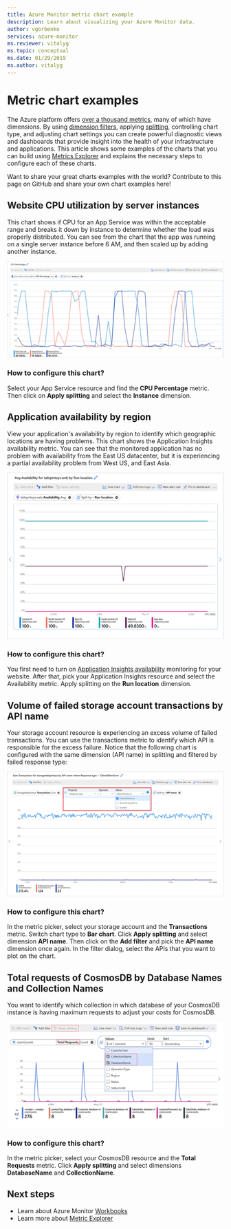 ```yaml
---
title: Azure Monitor metric chart example
description: Learn about visualizing your Azure Monitor data.
author: vgorbenko
services: azure-monitor
ms.reviewer: vitalyg
ms.topic: conceptual
ms.date: 01/29/2019
ms.author: vitalyg
---
```


# Metric chart examples 

The Azure platform offers [over a thousand metrics](./metrics-supported.md), many of which have dimensions. By using [dimension filters](./metrics-charts.md), applying [splitting](./metrics-charts.md), controlling chart type, and adjusting chart settings you can create powerful diagnostic views and dashboards that provide insight into the health of your infrastructure and applications. This article shows some examples of the charts that you can build using [Metrics Explorer](./metrics-charts.md) and explains the necessary steps to configure each of these charts.

Want to share your great charts examples with the world? Contribute to this page on GitHub and share your own chart examples here!

## Website CPU utilization by server instances

This chart shows if CPU for an App Service was within the acceptable range and breaks it down by instance to determine whether the load was properly distributed. You can see from the chart that the app was running on a single server instance before 6 AM, and then scaled up by adding another instance.

![Line chart of average cpu percentage by server instance](./media/metrics-charts/cpu-by-instance.png)

### How to configure this chart?

Select your App Service resource and find the **CPU Percentage** metric. Then click on **Apply splitting** and select the **Instance** dimension.

## Application availability by region

View your application's availability by region to identify which geographic locations are having problems. This chart shows the Application Insights availability metric. You can see that the monitored application has no problem with availability from the East US datacenter, but it is experiencing a partial availability problem from West US, and East Asia.

![Chart of average availability by locations](./media/metrics-charts/availability-by-location.png)

### How to configure this chart?

You first need to turn on [Application Insights availability](../app/monitor-web-app-availability.md) monitoring for your website. After that, pick your Application Insights resource and select the Availability metric. Apply splitting on the **Run location** dimension.

## Volume of failed storage account transactions by API name

Your storage account resource is experiencing an excess volume of failed transactions. You can use the transactions metric to identify which API is responsible for the excess failure. Notice that the following chart is configured with the same dimension (API name) in splitting and filtered by failed response type:

![Bar graph of API transactions](./media/metrics-charts/split-and-filter-example.png)

### How to configure this chart?

In the metric picker, select your storage account and the **Transactions** metric. Switch chart type to **Bar chart**. Click **Apply splitting** and select dimension **API name**. Then click on the **Add filter** and pick the **API name** dimension once again. In the filter dialog, select the APIs that you want to plot on the chart.

## Total requests of CosmosDB by Database Names and Collection Names

You want to identify which collection in which database of your CosmosDB instance is having maximum requests to adjust your costs for CosmosDB.

![Bar graph of API transactions](./media/metrics-charts/multiple-split-example.png)

### How to configure this chart?

In the metric picker, select your CosmosDB resource and the **Total Requests** metric. Click **Apply splitting** and select dimensions **DatabaseName** and **CollectionName**.

## Next steps

* Learn about Azure Monitor [Workbooks](../visualize/workbooks-overview.md)
* Learn more about [Metric Explorer](metrics-charts.md)
